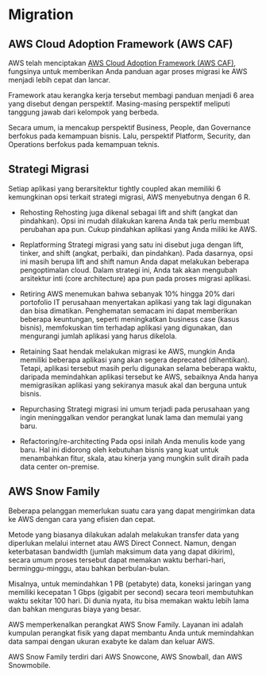 # Migration

## AWS Cloud Adoption Framework (AWS CAF)

AWS telah menciptakan [AWS Cloud Adoption Framework (AWS CAF)](https://docs.aws.amazon.com/whitepapers/latest/aws-migration-whitepaper/the-aws-cloud-adoption-framework-aws-caf.html), fungsinya untuk memberikan Anda panduan agar proses migrasi ke AWS menjadi lebih cepat dan lancar.

Framework atau kerangka kerja tersebut membagi panduan menjadi 6 area yang disebut dengan perspektif. Masing-masing perspektif meliputi tanggung jawab dari kelompok yang berbeda.

Secara umum, ia mencakup perspektif Business, People, dan Governance berfokus pada kemampuan bisnis. Lalu, perspektif Platform, Security, dan Operations berfokus pada kemampuan teknis.

## Strategi Migrasi

Setiap aplikasi yang berarsitektur tightly coupled akan memiliki 6 kemungkinan opsi terkait strategi migrasi, AWS menyebutnya dengan 6 R.

* Rehosting
  Rehosting juga dikenal sebagai lift and shift (angkat dan pindahkan). Opsi ini mudah dilakukan karena Anda tak perlu membuat perubahan apa pun. Cukup pindahkan aplikasi yang Anda miliki ke AWS.

* Replatforming
  Strategi migrasi yang satu ini disebut juga dengan lift, tinker, and shift (angkat, perbaiki, dan pindahkan). Pada dasarnya, opsi ini masih berupa lift and shift namun Anda dapat melakukan beberapa pengoptimalan cloud. Dalam strategi ini, Anda tak akan mengubah arsitektur inti (core architecture) apa pun pada proses migrasi aplikasi.

* Retiring
  AWS menemukan bahwa sebanyak 10% hingga 20% dari portofolio IT perusahaan menyertakan aplikasi yang tak lagi digunakan dan bisa dimatikan. Penghematan semacam ini dapat memberikan beberapa keuntungan, seperti meningkatkan business case (kasus bisnis), memfokuskan tim terhadap aplikasi yang digunakan, dan mengurangi jumlah aplikasi yang harus dikelola.

* Retaining
  Saat hendak melakukan migrasi ke AWS, mungkin Anda memiliki beberapa aplikasi yang akan segera deprecated (dihentikan). Tetapi, aplikasi tersebut masih perlu digunakan selama beberapa waktu, daripada memindahkan aplikasi tersebut ke AWS, sebaiknya Anda hanya memigrasikan aplikasi yang sekiranya masuk akal dan berguna untuk bisnis.

* Repurchasing
  Strategi migrasi ini umum terjadi pada perusahaan yang ingin meninggalkan vendor perangkat lunak lama dan memulai yang baru.

* Refactoring/re-architecting
  Pada opsi inilah Anda menulis kode yang baru. Hal ini didorong oleh kebutuhan bisnis yang kuat untuk menambahkan fitur, skala, atau kinerja yang mungkin sulit diraih pada data center on-premise.

## AWS Snow Family

Beberapa pelanggan memerlukan suatu cara yang dapat mengirimkan data ke AWS dengan cara yang efisien dan cepat.

Metode yang biasanya dilakukan adalah melakukan transfer data yang diperlukan melalui internet atau AWS Direct Connect. Namun, dengan keterbatasan bandwidth (jumlah maksimum data yang dapat dikirim), secara umum proses tersebut dapat memakan waktu berhari-hari, berminggu-minggu, atau bahkan berbulan-bulan.

Misalnya, untuk memindahkan 1 PB (petabyte) data, koneksi jaringan yang memiliki kecepatan 1 Gbps (gigabit per second) secara teori membutuhkan waktu sekitar 100 hari. Di dunia nyata, itu bisa memakan waktu lebih lama dan bahkan menguras biaya yang besar.

AWS memperkenalkan perangkat AWS Snow Family. Layanan ini adalah kumpulan perangkat fisik yang dapat membantu Anda untuk memindahkan data sampai dengan ukuran exabyte ke dalam dan keluar AWS.

AWS Snow Family terdiri dari AWS Snowcone, AWS Snowball, dan AWS Snowmobile.